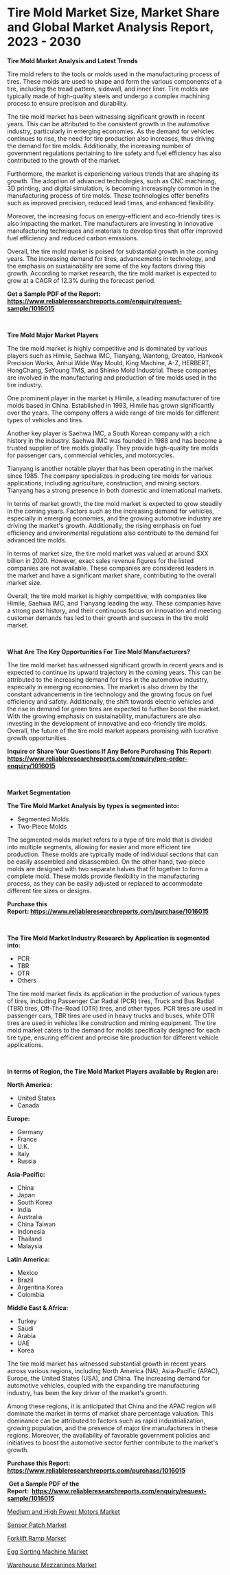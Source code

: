 <p><h1>Tire Mold Market Size, Market Share and Global Market Analysis Report, 2023 - 2030</h1></p><p><strong>Tire Mold Market Analysis and Latest Trends</strong></p>
<p><p>Tire mold refers to the tools or molds used in the manufacturing process of tires. These molds are used to shape and form the various components of a tire, including the tread pattern, sidewall, and inner liner. Tire molds are typically made of high-quality steels and undergo a complex machining process to ensure precision and durability.</p><p>The tire mold market has been witnessing significant growth in recent years. This can be attributed to the consistent growth in the automotive industry, particularly in emerging economies. As the demand for vehicles continues to rise, the need for tire production also increases, thus driving the demand for tire molds. Additionally, the increasing number of government regulations pertaining to tire safety and fuel efficiency has also contributed to the growth of the market.</p><p>Furthermore, the market is experiencing various trends that are shaping its growth. The adoption of advanced technologies, such as CNC machining, 3D printing, and digital simulation, is becoming increasingly common in the manufacturing process of tire molds. These technologies offer benefits such as improved precision, reduced lead times, and enhanced flexibility.</p><p>Moreover, the increasing focus on energy-efficient and eco-friendly tires is also impacting the market. Tire manufacturers are investing in innovative manufacturing techniques and materials to develop tires that offer improved fuel efficiency and reduced carbon emissions.</p><p>Overall, the tire mold market is poised for substantial growth in the coming years. The increasing demand for tires, advancements in technology, and the emphasis on sustainability are some of the key factors driving this growth. According to market research, the tire mold market is expected to grow at a CAGR of 12.3% during the forecast period.</p></p>
<p><strong>Get a Sample PDF of the Report:&nbsp; <a href="https://www.reliableresearchreports.com/enquiry/request-sample/1016015">https://www.reliableresearchreports.com/enquiry/request-sample/1016015</a></strong></p>
<p>&nbsp;</p>
<p><strong>Tire Mold Major Market Players</strong></p>
<p><p>The tire mold market is highly competitive and is dominated by various players such as Himile, Saehwa IMC, Tianyang, Wantong, Greatoo, Hankook Precision Works, Anhui Wide Way Mould, King Machine, A-Z, HERBERT, HongChang, SeYoung TMS, and Shinko Mold Industrial. These companies are involved in the manufacturing and production of tire molds used in the tire industry.</p><p>One prominent player in the market is Himile, a leading manufacturer of tire molds based in China. Established in 1993, Himile has grown significantly over the years. The company offers a wide range of tire molds for different types of vehicles and tires.</p><p>Another key player is Saehwa IMC, a South Korean company with a rich history in the industry. Saehwa IMC was founded in 1988 and has become a trusted supplier of tire molds globally. They provide high-quality tire molds for passenger cars, commercial vehicles, and motorcycles.</p><p>Tianyang is another notable player that has been operating in the market since 1985. The company specializes in producing tire molds for various applications, including agriculture, construction, and mining sectors. Tianyang has a strong presence in both domestic and international markets.</p><p>In terms of market growth, the tire mold market is expected to grow steadily in the coming years. Factors such as the increasing demand for vehicles, especially in emerging economies, and the growing automotive industry are driving the market's growth. Additionally, the rising emphasis on fuel efficiency and environmental regulations also contribute to the demand for advanced tire molds.</p><p>In terms of market size, the tire mold market was valued at around $XX billion in 2020. However, exact sales revenue figures for the listed companies are not available. These companies are considered leaders in the market and have a significant market share, contributing to the overall market size.</p><p>Overall, the tire mold market is highly competitive, with companies like Himile, Saehwa IMC, and Tianyang leading the way. These companies have a strong past history, and their continuous focus on innovation and meeting customer demands has led to their growth and success in the tire mold market.</p></p>
<p>&nbsp;</p>
<p><strong>What Are The Key Opportunities For Tire Mold Manufacturers?</strong></p>
<p><p>The tire mold market has witnessed significant growth in recent years and is expected to continue its upward trajectory in the coming years. This can be attributed to the increasing demand for tires in the automotive industry, especially in emerging economies. The market is also driven by the constant advancements in tire technology and the growing focus on fuel efficiency and safety. Additionally, the shift towards electric vehicles and the rise in demand for green tires are expected to further boost the market. With the growing emphasis on sustainability, manufacturers are also investing in the development of innovative and eco-friendly tire molds. Overall, the future of the tire mold market appears promising with lucrative growth opportunities.</p></p>
<p><strong>Inquire or Share Your Questions If Any Before Purchasing This Report: <a href="https://www.reliableresearchreports.com/enquiry/pre-order-enquiry/1016015">https://www.reliableresearchreports.com/enquiry/pre-order-enquiry/1016015</a></strong></p>
<p>&nbsp;</p>
<p><strong>Market Segmentation</strong></p>
<p><strong>The Tire Mold Market Analysis by types is segmented into:</strong></p>
<p><ul><li>Segmented Molds</li><li>Two-Piece Molds</li></ul></p>
<p><p>The segmented molds market refers to a type of tire mold that is divided into multiple segments, allowing for easier and more efficient tire production. These molds are typically made of individual sections that can be easily assembled and disassembled. On the other hand, two-piece molds are designed with two separate halves that fit together to form a complete mold. These molds provide flexibility in the manufacturing process, as they can be easily adjusted or replaced to accommodate different tire sizes or designs.</p></p>
<p><strong>Purchase this Report:&nbsp;<a href="https://www.reliableresearchreports.com/purchase/1016015">https://www.reliableresearchreports.com/purchase/1016015</a></strong></p>
<p>&nbsp;</p>
<p><strong>The Tire Mold Market Industry Research by Application is segmented into:</strong></p>
<p><ul><li>PCR</li><li>TBR</li><li>OTR</li><li>Others</li></ul></p>
<p><p>The tire mold market finds its application in the production of various types of tires, including Passenger Car Radial (PCR) tires, Truck and Bus Radial (TBR) tires, Off-The-Road (OTR) tires, and other types. PCR tires are used in passenger cars, TBR tires are used in heavy trucks and buses, while OTR tires are used in vehicles like construction and mining equipment. The tire mold market caters to the demand for molds specifically designed for each tire type, ensuring efficient and precise tire production for different vehicle applications.</p></p>
<p>&nbsp;</p>
<p><strong>In terms of Region, the Tire Mold Market Players available by Region are:</strong></p>
<p>
    <p> <strong> North America: </strong>
        <ul>
            <li>United States</li>
            <li>Canada</li>
        </ul>
        </p> 
    <p> <strong> Europe: </strong>
        <ul>
            <li>Germany</li>
            <li>France</li>
            <li>U.K.</li>
            <li>Italy</li>
            <li>Russia</li>
        </ul>
        </p> 
    <p> <strong> Asia-Pacific: </strong>
        <ul>
            <li>China</li>
            <li>Japan</li>
            <li>South Korea</li>
            <li>India</li>
            <li>Australia</li>
            <li>China Taiwan</li>
            <li>Indonesia</li>
            <li>Thailand</li>
            <li>Malaysia</li>
        </ul>
        </p> 
    <p> <strong> Latin America: </strong>
        <ul>
            <li>Mexico</li>
            <li>Brazil</li>
            <li>Argentina Korea</li>
            <li>Colombia</li>
        </ul>
        </p> 
    <p> <strong> Middle East & Africa: </strong>
        <ul>
            <li>Turkey</li>
            <li>Saudi</li>
            <li>Arabia</li>
            <li>UAE</li>
            <li>Korea</li>
        </ul>
    </p>
    </p>
<p><p>The tire mold market has witnessed substantial growth in recent years across various regions, including North America (NA), Asia-Pacific (APAC), Europe, the United States (USA), and China. The increasing demand for automotive vehicles, coupled with the expanding tire manufacturing industry, has been the key driver of the market's growth. </p><p>Among these regions, it is anticipated that China and the APAC region will dominate the market in terms of market share percentage valuation. This dominance can be attributed to factors such as rapid industrialization, growing population, and the presence of major tire manufacturers in these regions. Moreover, the availability of favorable government policies and initiatives to boost the automotive sector further contribute to the market's growth.</p></p>
<p><strong>Purchase this Report: <a href="https://www.reliableresearchreports.com/purchase/1016015">https://www.reliableresearchreports.com/purchase/1016015</a></strong></p>
<p>&nbsp;<strong>Get a Sample PDF of the Report:&nbsp;&nbsp;<a href="https://www.reliableresearchreports.com/enquiry/request-sample/1016015">https://www.reliableresearchreports.com/enquiry/request-sample/1016015</a></strong></p>
<p><strong></strong></p>
<p><p><a href="https://medium.com/@drakesporer988/medium-and-high-power-motors-market-exploring-market-share-market-trends-and-future-growth-2608e42c77e3">Medium and High Power Motors Market</a></p><p><a href="https://medium.com/@malliefeest1955/sensor-patch-market-analysis-and-sze-forecasted-for-period-from-2023-to-2030-052e2b16b04a">Sensor Patch Market</a></p><p><a href="https://www.linkedin.com/pulse/forklift-ramp-market-research-report-unlocks-analysis-financial-73yhe/">Forklift Ramp Market</a></p><p><a href="https://www.linkedin.com/pulse/egg-sorting-machine-market-size-growth-forecast-from-2023-e0hze/">Egg Sorting Machine Market</a></p><p><a href="https://www.linkedin.com/pulse/warehouse-mezzanines-market-size-share-global-analysis-8169e/">Warehouse Mezzanines Market</a></p></p>